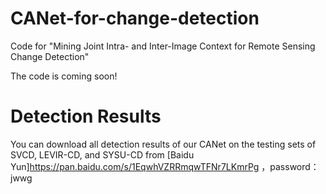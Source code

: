 # CANet-for-change-detection

Code for "Mining Joint Intra- and Inter-Image Context for Remote Sensing Change Detection"

The code is coming soon!


# Detection Results
You can download all detection results of our CANet on the testing sets of SVCD, LEVIR-CD, and SYSU-CD from [Baidu Yun]https://pan.baidu.com/s/1EqwhVZRRmqwTFNr7LKmrPg ，password：jwwg 
